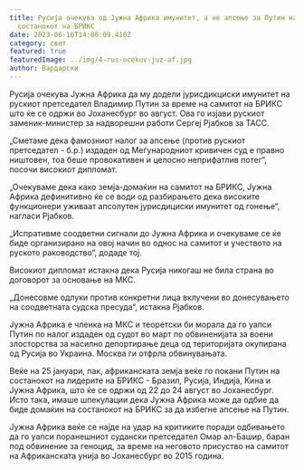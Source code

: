 ```yaml
---
title: Русија очекува од Јужна Африка имунитет, а не апсење за Путин на
  состанокот на БРИКС
date: 2023-06-16T14:00:09.410Z
category: свет
featured: true
featuredImage: ../img/4-rus-ocekuv-juz-af.jpg
author: Вардарски
---
```

Русија очекува Јужна Африка да му додели јурисдикциски имунитет на рускиот претседател Владимир Путин за време на самитот на БРИКС што ќе се одржи во Јоханесбург во август. Ова го изјави рускиот заменик-министер за надворешни работи Сергеј Рјабков за ТАСС.

„Сметаме дека фамозниот налог за апсење (против рускиот претседател - б.р.) издаден од Меѓународниот кривичен суд е правно ништовен, тоа беше провокативен и целосно неприфатлив потег“, посочи високиот дипломат.

„Очекуваме дека како земја-домаќин на самитот на БРИКС, Јужна Африка дефинитивно ќе се води од разбирањето дека високите функционери уживаат апсолутен јурисдициски имунитет од гонење“, нагласи Рјабков.

„Испративме соодветни сигнали до Јужна Африка и очекуваме се ќе биде организирано на овој начин во однос на самитот и учеството на руското раководство“, додаде тој.

Високиот дипломат истакна дека Русија никогаш не била страна во договорот за основање на МКС.

„Донесовме одлуки против конкретни лица вклучени во донесувањето на соодветната судска пресуда“, истакна Рјабков.

Јужна Африка е членка на МКС и теоретски би морала да го уапси Путин по налог издаден од судот во март по обвиненијата за воени злосторства за насилно депортирање деца од територијата окупирана од Русија во Украина. Москва ги отфрла обвинувањата.

Веќе на 25 јануари, пак, африканската земја веќе го покани Путин на состанокот на лидерите на БРИКС - Бразил, Русија, Индија, Кина и Јужна Африка, што ќе се одржи од 22 до 24 август во Јоханесбург. Исто така, имаше шпекулации дека Јужна Африка може да одбие да биде домаќин на состанокот на БРИКС за да избегне апсење на Путин.

Јужна Африка веќе се најде на удар на критиките поради одбивањето да го уапси поранешниот судански претседател Омар ал-Башир, баран под обвинение за геноцид, за време на неговото присуство на самитот на Африканската унија во Јоханесбург во 2015 година.